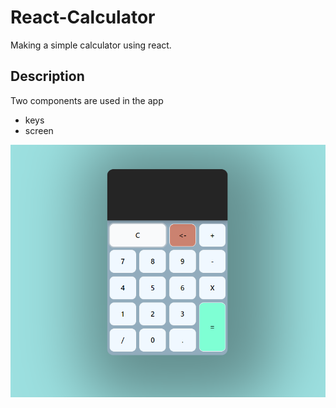 # React-Calculator

Making a simple calculator using react.

## Description

Two components are used in the app

* keys
* screen


![output snap](public/snap.png)
